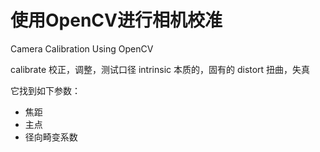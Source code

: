 # 使用OpenCV进行相机校准
Camera Calibration Using OpenCV

calibrate 校正，调整，测试口径
intrinsic 本质的，固有的
distort 扭曲，失真

它找到如下参数：
* 焦距
* 主点
* 径向畸变系数

